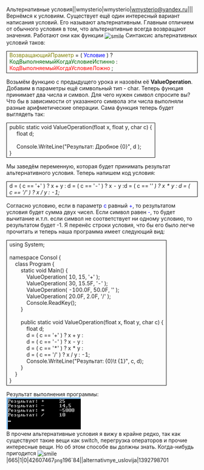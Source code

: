 Альтернативные условия||wmysterio|wmysterio|wmysterio@yandex.ru|||Вернёмся к условиям. Существует ещё один интересный вариант написания условий. Его называют альтернативным. Главным отличием от обычного условия в том, что альтернативные всегда возвращают значения. Работают они как функции <img src="http://s49.ucoz.net/sm/15/smile.gif" alt="smile" align="absmiddle" border="0"> Синтаксис альтернативных условий таков:<table style="width: 100%; border-collapse: collapse;"><tbody><tr><td style="border-width: 1px; border-style: solid; border-color: #000000; letter-spacing: 0px; word-spacing: 0px;"><font color="#808000">ВозвращающийПраметр</font> = ( <font color="#0000ff">Условие</font> ) ? <font color="#006400">КодВыполняемыйКогдаУсловиеИстинно</font> : <font color="#ff0000">КодВыполняемыйКогдаУсловиеЛожно</font> ;<br></td></tr></tbody></table>Возьмём функцию с предыдущего урока и назовём её **ValueOperation**. Добавим в параметры ещё символьный тип - char. Теперь функция принимает два числа и символ. Для чего нужен символ спросите вы? Что бы в зависимости от указанного символа эти числа выполняли разные арифметические операции. Сама функция теперь будет выглядеть так: <table style="width: 100%; border-collapse: collapse;"><tbody><tr><td style="border-width: 1px; border-style: solid; border-color: #000000; letter-spacing: 0px; word-spacing: 0px;">public static void ValueOperation(float x, float y, char c) {<br>&nbsp;&nbsp;&nbsp;&nbsp; float d;<br><br>&nbsp;&nbsp;&nbsp;&nbsp; Console.WriteLine("Результат: Дробное {0}", d );<br>}<br></td></tr></tbody></table>Мы заведём переменную, которая будет принимать результат альтернативного условия. Теперь напишем код условия:<table style="width: 100%; border-collapse: collapse;"><tbody><tr><td style="border-width: 1px; border-style: solid; border-color: #000000; letter-spacing: 0px; word-spacing: 0px;">d = ( c == '+' ) ? x + y : d = ( c == '-' ) ? x - y :d = ( c == '*' ) ? x * y : d = ( c == '/' ) ? x / y : -1;<br></td></tr></tbody></table>Согласно условию, если в параметр <font color="#0000ff">c</font> равный <font color="#0000ff">+</font>, то результатом условия будет сумма двух чисел. Если символ равен <font color="#0000ff">-</font>, то будет вычитание и.т.п. если символ не соответствует ни одному условию, то результатом будет -1. Я перенёс строки условия, что бы его было легче прочитать и теперь наша программа имеет следующий вид:<table style="width: 100%; border-collapse: collapse;"><tbody><tr><td style="border-width: 1px; border-style: solid; border-color: #000000; letter-spacing: 0px; word-spacing: 0px;">using System;<br><br>namespace Consol {<br>&nbsp;&nbsp;&nbsp; class Program {<br>&nbsp;&nbsp;&nbsp;&nbsp;&nbsp;&nbsp;&nbsp; static void Main() {<br>&nbsp;&nbsp;&nbsp;&nbsp;&nbsp;&nbsp;&nbsp;&nbsp;&nbsp;&nbsp;&nbsp; ValueOperation( 10, 15, '+' );<br>&nbsp;&nbsp;&nbsp;&nbsp;&nbsp;&nbsp;&nbsp;&nbsp;&nbsp;&nbsp;&nbsp; ValueOperation( 30, 15.5F, '-' );<br>&nbsp;&nbsp;&nbsp;&nbsp;&nbsp;&nbsp;&nbsp;&nbsp;&nbsp;&nbsp;&nbsp; ValueOperation( -100.0F, 50.0F, '*' );<br>&nbsp;&nbsp;&nbsp;&nbsp;&nbsp;&nbsp;&nbsp;&nbsp;&nbsp;&nbsp;&nbsp; ValueOperation( 20.0F, 2.0F, '/' );<br>&nbsp;&nbsp;&nbsp;&nbsp;&nbsp;&nbsp;&nbsp;&nbsp;&nbsp;&nbsp;&nbsp; Console.ReadKey();<br>&nbsp;&nbsp;&nbsp;&nbsp;&nbsp;&nbsp;&nbsp; }<br><br>&nbsp;&nbsp;&nbsp;&nbsp;&nbsp;&nbsp;&nbsp; public static void ValueOperation(float x, float y, char c) {<br>&nbsp;&nbsp;&nbsp;&nbsp;&nbsp;&nbsp;&nbsp;&nbsp;&nbsp;&nbsp;&nbsp; float d;<br>&nbsp;&nbsp;&nbsp;&nbsp;&nbsp;&nbsp;&nbsp;&nbsp;&nbsp;&nbsp;&nbsp; d = ( c == '+' ) ? x + y : <br>&nbsp;&nbsp;&nbsp;&nbsp;&nbsp;&nbsp;&nbsp;&nbsp;&nbsp;&nbsp;&nbsp; d = ( c == '-' ) ? x - y :<br>&nbsp;&nbsp;&nbsp;&nbsp;&nbsp;&nbsp;&nbsp;&nbsp;&nbsp;&nbsp;&nbsp; d = ( c == '*' ) ? x * y :<br>&nbsp;&nbsp;&nbsp;&nbsp;&nbsp;&nbsp;&nbsp;&nbsp;&nbsp;&nbsp;&nbsp; d = ( c == '/' ) ? x / y : -1;<br>&nbsp;&nbsp;&nbsp;&nbsp;&nbsp;&nbsp;&nbsp;&nbsp;&nbsp;&nbsp;&nbsp; Console.WriteLine("Результат: {0}&#92;t {1}", c, d);<br>&nbsp;&nbsp;&nbsp;&nbsp;&nbsp;&nbsp;&nbsp; }<br>&nbsp;&nbsp;&nbsp; }<br>}<br></td></tr></tbody></table>Результат выполнения программы:<br><!--IMG1--><img alt="" src="/_pu/1/42607467.png" /><!--IMG1--><br>В прочем альтернативные условия я вижу в крайне редко, так как существуют такие вещи как switch, перегрузка операторов и прочие интересные вещи. Но об этом способе вы должны знать. Когда-нибудь пригодится <img src="http://s49.ucoz.net/sm/15/smile.gif" border="0" align="absmiddle" alt="smile" />|665|1|0|42607467`png`196`84\||alternativnye_uslovija|1392798701